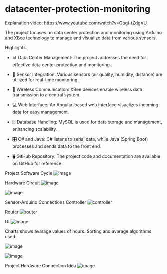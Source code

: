 # datacenter-protection-monitoring
Explanation video: https://www.youtube.com/watch?v=OogI-tZdgVU

The project focuses on data center protection and monitoring using Arduino and XBee technology to manage and visualize data from various sensors.

Highlights
- 📊 Data Center Management: The project addresses the need for effective data center protection and monitoring.

- 🔧 Sensor Integration: Various sensors (air quality, humidity, distance) are utilized for real-time monitoring.

- 📡 Wireless Communication: XBee devices enable wireless data transmission to a central system.

- 💻 Web Interface: An Angular-based web interface visualizes incoming data for easy management.

- 🗄️ Database Handling: MySQL is used for data storage and management, enhancing scalability.

- 🎛️ C# and Java: C# listens to serial data, while Java (Spring Boot) processes and sends data to the front end.

- 🖥️ GitHub Repository: The project code and documentation are available on GitHub for reference.

Project Software Cycle
![image](https://user-images.githubusercontent.com/43602725/148948305-23ab08f1-f924-4923-afcc-4fe8cbb1e8a4.png)

Hardware Circuit
![image](https://user-images.githubusercontent.com/43602725/148948465-936ec69e-a253-4227-b8d9-d3e86d3924e8.png)

![image](https://user-images.githubusercontent.com/43602725/148948571-959fa561-ff4c-4b2b-92e2-bd0ce08cb03c.png)

Sensor-Arduino Connections
Controller
![controller](https://user-images.githubusercontent.com/43602725/154363302-711d69d9-9740-446c-8376-11172146b569.jpg)

 
Router
![router](https://user-images.githubusercontent.com/43602725/154363323-6996b89c-8733-4059-aee4-f103afaacbd0.jpg)


UI 
![image](https://user-images.githubusercontent.com/43602725/148827871-9bf5e652-c87e-44f7-910d-7e0d55011419.png)

Charts shows avarage values of hours. Sorting and avarage algorithms used.

![image](https://user-images.githubusercontent.com/43602725/148828294-db6eb53b-fa37-42b5-9f96-d73f97629b1a.png)

![image](https://user-images.githubusercontent.com/43602725/148828374-aac6630c-0265-4989-8d5c-b5eef8860fc4.png)



Project Hardware Connection Idea
![image](https://user-images.githubusercontent.com/43602725/148948409-5e1434da-6973-42d7-b9c9-52b109e535de.png)






